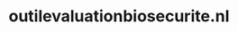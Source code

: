 ---
layout: post
title:  "outilevaluationbiosecurite.nl"
internal_url:  "/data/outilevaluationbiosecurite.nl.html"
categories: dutchgov
---
